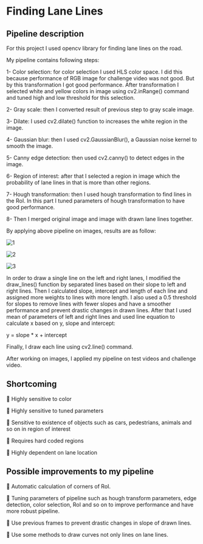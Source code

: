 # Finding Lane Lines 

## Pipeline description

For this project I used opencv library for finding lane lines on the road.

My pipeline contains following steps:

1- Color selection: for color selection I used HLS color space. I did this because performance of RGB image for
challenge video was not good. But by this transformation I got good performance. After transformation I
selected white and yellow colors in image using cv2.inRange() command and tuned high and low threshold for
this selection.

2- Gray scale: then I converted result of previous step to gray scale image.

3- Dilate: I used cv2.dilate() function to increases the white region in the image.

4- Gaussian blur: then I used cv2.GaussianBlur(), a Gaussian noise kernel to smooth the image.

5- Canny edge detection: then used cv2.canny() to detect edges in the image.

6- Region of interest: after that I selected a region in image which the probability of lane lines in that is more than
other regions.

7- Hough transformation: then I used hough transformation to find lines in the RoI. In this part I tuned parameters
of hough transformation to have good performance.

8- Then I merged original image and image with drawn lane lines together. 

By applying above pipeline on images, results are as follow:

![1](https://user-images.githubusercontent.com/24753756/33417132-645c172c-d5b5-11e7-9ae5-c0a8ee522570.PNG)

![2](https://user-images.githubusercontent.com/24753756/33417135-69fdff10-d5b5-11e7-82bb-6d478b39bd49.PNG)

![3](https://user-images.githubusercontent.com/24753756/33417140-6d758758-d5b5-11e7-8c96-1546e61b247b.PNG)

In order to draw a single line on the left and right lanes, I modified the draw_lines() function by separated lines
based on their slope to left and right lines. Then I calculated slope, intercept and length of each line and
assigned more weights to lines with more length. I also used a 0.5 threshold for slopes to remove lines with
fewer slopes and have a smoother performance and prevent drastic changes in drawn lines. After that I used
mean of parameters of left and right lines and used line equation to calculate x based on y, slope and intercept: 

y = slope * x + intercept

Finally, I draw each line using cv2.line() command.

After working on images, I applied my pipeline on test videos and challenge video.


## Shortcoming

 Highly sensitive to color

 Highly sensitive to tuned parameters

 Sensitive to existence of objects such as cars, pedestrians, animals and so on in region of interest

 Requires hard coded regions

 Highly dependent on lane location

## Possible improvements to my pipeline

 Automatic calculation of corners of RoI.

 Tuning parameters of pipeline such as hough transform parameters, edge detection, color selection, RoI and so
on to improve performance and have more robust pipeline.

 Use previous frames to prevent drastic changes in slope of drawn lines.

 Use some methods to draw curves not only lines on lane lines.

